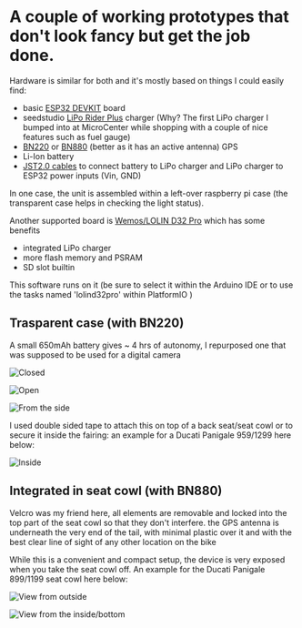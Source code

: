# A couple of working prototypes that don't look fancy but get the job done.

Hardware is similar for both and it's mostly based on things I could easily find:

* basic [ESP32 DEVKIT](https://www.amazon.com/D-FLIFE-Development-Dual-Mode-Microcontroller-Integrated/dp/B08DR31G4G) board
* seedstudio [LiPo Rider Plus](https://wiki.seeedstudio.com/Lipo-Rider-Plus/) charger (Why? The first LiPo charger I bumped into at MicroCenter while shopping with a couple of nice features such as fuel gauge)
* [BN220](https://www.amazon.com/Beitian-Navigation-Raspberry-Betaflight-Aircraft/dp/B07WM1GFY8) or [BN880](https://www.amazon.com/Geekstory-Navigation-Raspberry-Aircraft-Controller/dp/B078Y6323W) (better as it has an active antenna) GPS
* Li-Ion battery
* [JST2.0 cables](https://www.amazon.com/gp/product/B07NWD5NTN/ref=ppx_yo_dt_b_asin_title_o05_s00?ie=UTF8&psc=1) to connect battery to LiPo charger and LiPo charger to ESP32 power inputs (Vin, GND)

In one case, the unit is assembled within a left-over raspberry pi case (the transparent case helps in checking the light status).

Another supported board is [Wemos/LOLIN D32 Pro](https://www.wemos.cc/en/latest/d32/d32_pro.html) which has some benefits

- integrated LiPo charger 
- more flash memory and PSRAM
- SD slot builtin

This software runs on it (be sure to select it within the Arduino IDE or to use the tasks named 'lolind32pro' within PlatformIO )


## Trasparent case (with BN220)

A small 650mAh battery gives ~ 4 hrs of autonomy, I repurposed one that was supposed to be used for a digital camera

![Closed](bonogps_bn220_closed.jpg)

![Open](bonogps_bn220_open.jpg)

![From the side](bonogps_bn220_side.jpg)

I used double sided tape to attach this on top of a back seat/seat cowl or to secure it inside the fairing: an example for a Ducati Panigale 959/1299 here below:


![Inside](bonogps_bn220_underseat.jpg)

## Integrated in seat cowl (with BN880)

Velcro was my friend here, all elements are removable and locked into the top part of the seat cowl so that they don't interfere.
the GPS antenna is underneath the very end of the tail, with minimal plastic over it and with the best clear line of sight of any other location on the bike

While this is a convenient and compact setup, the device is very exposed when you take the seat cowl off.
An example for the Ducati Panigale 899/1199 seat cowl here below:

![View from outside](bonogps_bn880_ducati_top.jpg)

![View from the inside/bottom](bonogps_bn880_ducati_bottom.jpg)
